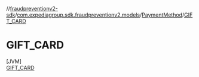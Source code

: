 //[fraudpreventionv2-sdk](../../../../index.md)/[com.expediagroup.sdk.fraudpreventionv2.models](../../index.md)/[PaymentMethod](../index.md)/[GIFT_CARD](index.md)

# GIFT_CARD

[JVM]\
[GIFT_CARD](index.md)
